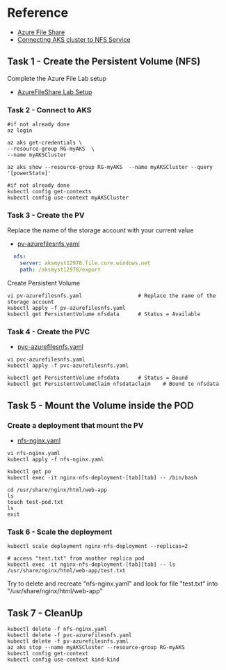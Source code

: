 # Reference

- [Azure File Share](https://learn.microsoft.com/en-us/azure/storage/files/storage-files-quick-create-use-linux)
- [Connecting AKS cluster to NFS Service](https://learn.microsoft.com/en-us/azure/aks/azure-nfs-volume)

## Task 1 - Create the Persistent Volume (NFS)

Complete the Azure File Lab setup

- [AzureFileShare Lab Setup](https://github.com/YeffaDev/learn-kubernetes-brownbag/blob/master/lab/setup/05.AzureFileShareSetup.md)


###  Task 2 - Connect to AKS

```
#if not already done
az login              

az aks get-credentials \
--resource-group RG-myAKS  \
--name myAKSCluster

az aks show --resource-group RG-myAKS  --name myAKSCluster --query '[powerState]'

#if not already done
kubectl config get-contexts
kubectl config use-context myAKSCluster
```

### Task 3 - Create the PV

Replace the name of the storage account with your current value

- [pv-azurefilesnfs.yaml](https://github.com/YeffaDev/learn-kubernetes-brownbag/blob/master/lab/yaml/08/pv-azurefilesnfs.yaml)

```yaml
  nfs:
    server: aksmyst12978.file.core.windows.net
    path: /aksmyst12978/export

```

Create Persistent Volume

```
vi pv-azurefilesnfs.yaml                  # Replace the name of the storage account
kubectl apply -f pv-azurefilesnfs.yaml
kubectl get PersistentVolume nfsdata      # Status = Available
```

### Task 4 - Create the PVC

- [pvc-azurefilesnfs.yaml](https://github.com/YeffaDev/learn-kubernetes-brownbag/blob/master/lab/yaml/08/pvc-azurefilesnfs.yaml)

```
vi pvc-azurefilesnfs.yaml
kubectl apply -f pvc-azurefilesnfs.yaml

kubectl get PersistentVolume nfsdata      # Status = Bound
kubectl get PersistentVolumeClaim nfsdataclaim    # Bound to nfsdata
```

## Task 5 - Mount the Volume inside the POD

### Create a deployment that mount the PV

- [nfs-nginx.yaml](https://github.com/YeffaDev/learn-kubernetes-brownbag/edit/master/lab/yaml/08/nfs-nginx.yaml)

```
vi nfs-nginx.yaml
kubectl apply -f nfs-nginx.yaml

kubectl get po
kubectl exec -it nginx-nfs-deployment-[tab][tab] -- /bin/bash

cd /usr/share/nginx/html/web-app
ls
touch test-pod.txt
ls
exit
```

### Task 6 - Scale the deployment

```
kubectl scale deployment nginx-nfs-deployment --replicas=2

# access "test.txt" from another replica pod
kubectl exec -it nginx-nfs-deployment-[tab][tab] -- ls /usr/share/nginx/html/web-app/test.txt   
```

Try to delete and recreate "nfs-nginx.yaml" and look for file "test.txt" into "/usr/share/nginx/html/web-app"

## Task 7 - CleanUp

```
kubectl delete -f nfs-nginx.yaml
kubectl delete -f pvc-azurefilesnfs.yaml
kubectl delete -f pv-azurefilesnfs.yaml
az aks stop --name myAKSCluster --resource-group RG-myAKS
kubectl config get-context
kubectl config use-context kind-kind
```
